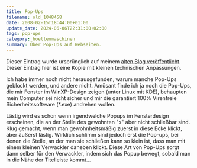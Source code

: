 ```yaml
---
title: Pop-Ups
filename: old_1048458
date: 2008-02-15T18:44:00+01:00
update_date: 2024-06-06T22:31:00+02:00
tags: pop-ups
category: hoellenmaschinen
summary: Über Pop-Ups auf Webseiten.
---
```

Dieser Eintrag wurde ursprünglich auf meinem [alten Blog veröffentlicht](https://stu.blogger.de/stories/1048458/). Dieser Eintrag hier ist eine Kopie mit kleinen technischen Anpassungen.

Ich habe immer noch nicht herausgefunden, warum manche Pop-Ups geblockt werden, und andere nicht. Amüsant finde ich ja noch die Pop-Ups, die mir Fenster im WinXP-Design zeigen (unter Linux mit KDE), behaupten mein Computer sei nicht sicher und mir die garantiert 100% Virenfreie Sicherheitssoftware (\*.exe) andrehen wollen.

Lästig wird es schon wenn irgendwelche Popups im  Fensterdesign erscheinen, die an der Stelle des gewohnten "x" aber nicht schließbar sind. Klug gemacht, wenn man gewohnheitsmäßig zuerst in diese Ecke klickt, aber äußerst lästig.
Wirklich schlimm sind jedoch erst die Pop-ups, bei denen die Stelle, an der man sie schließen kann so klein ist, dass man mit einem kleinen Verwackler daneben klickt. Diese Art von Pop-Ups sorgt dann selber für den Verwackler, indem sich das Popup bewegt, sobald man in die Nähe der Titelleiste kommt…
